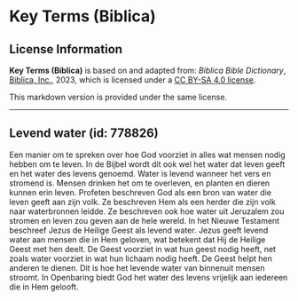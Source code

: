 # Key Terms (Biblica)

## License Information

**Key Terms (Biblica)** is based on and adapted from: _Biblica Bible Dictionary_, [Biblica, Inc.](https://www.biblica.com/), 2023, which is licensed under a [CC BY-SA 4.0 license](https://creativecommons.org/licenses/by-sa/4.0/legalcode.en).

This markdown version is provided under the same license.



--------------------------------

## Levend water (id: 778826)

Een manier om te spreken over hoe God voorziet in alles wat mensen nodig hebben om te leven. In de Bijbel wordt dit ook wel het water dat leven geeft en het water des levens genoemd. Water is levend wanneer het vers en stromend is. Mensen drinken het om te overleven, en planten en dieren kunnen erin leven. Profeten beschreven God als een bron van water die leven geeft aan zijn volk. Ze beschreven Hem als een herder die zijn volk naar waterbronnen leidde. Ze beschreven ook hoe water uit Jeruzalem zou stromen en leven zou geven aan de hele wereld. In het Nieuwe Testament beschreef Jezus de Heilige Geest als levend water. Jezus geeft levend water aan mensen die in Hem geloven, wat betekent dat Hij de Heilige Geest met hen deelt. De Geest voorziet in wat hun geest nodig heeft, net zoals water voorziet in wat hun lichaam nodig heeft. De Geest helpt hen anderen te dienen. Dit is hoe het levende water van binnenuit mensen stroomt. In Openbaring biedt God het water des levens vrijelijk aan iedereen die in Hem gelooft.



